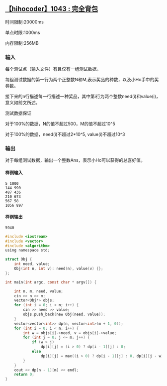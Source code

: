 ## [【hihocoder】1043 : 完全背包](https://hihocoder.com/problemset/problem/1043)

时间限制:20000ms

单点时限:1000ms

内存限制:256MB

### 输入

每个测试点（输入文件）有且仅有一组测试数据。

每组测试数据的第一行为两个正整数N和M,表示奖品的种数，以及小Ho手中的奖券数。

接下来的n行描述每一行描述一种奖品，其中第i行为两个整数need(i)和value(i)，意义如前文所述。

测试数据保证

对于100%的数据，N的值不超过500，M的值不超过10^5

对于100%的数据，need(i)不超过2*10^5, value(i)不超过10^3

### 输出

对于每组测试数据，输出一个整数Ans，表示小Ho可以获得的总喜好值。

#### 样例输入

```
5 1000
144 990
487 436
210 673
567 58
1056 897
```

#### 样例输出

```
5940
```

```c
#include <iostream>
#include <vector>
#include <algorithm>
using namespace std;

struct Obj {
    int need, value;
    Obj(int n, int v): need(n), value(v) {};
};

int main(int argc, const char * argv[]) {

    int n, m, need, value;
    cin >> n >> m;
    vector<Obj*> objs;
    for (int i = 0; i < n; i++) {
        cin >> need >> value;
        objs.push_back(new Obj(need, value));
    }
    vector<vector<int>> dp(n, vector<int>(m + 1, 0));
    for (int i = 0; i < n; i++) {
        int w = objs[i]->need, v = objs[i]->value;
        for (int j = 0; j <= m; j++) {
            if (w > j)
                dp[i][j] = (i > 0) ? dp[i - 1][j] : 0;
            else
                dp[i][j] = max((i > 0) ? dp[i - 1][j] : 0, dp[i][j - w] + v);
        }
    }
    cout << dp[n - 1][m] << endl;
    return 0;
}
```